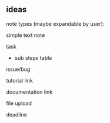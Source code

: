 
ideas
-----

note types (maybe expandable by user):

simple text note

task
  - sub steps table

issue/bug

tutorial link

documentation link

file upload

deadline
